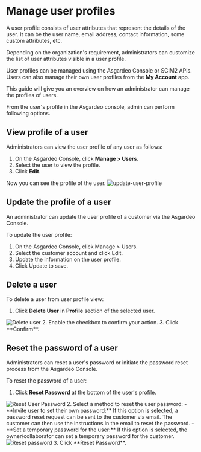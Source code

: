 # Manage user profiles

A user profile consists of user attributes that represent the details of the user. It can be the user name, email address, contact information, some custom attributes, etc. 

Depending on the organization's requirement, administrators can customize the list of user attributes visible in a user profile.

User profiles can be managed using the Asgardeo Console or SCIM2 APIs. Users can also manage their own user profiles from the **My Account** app. 

This guide will give you an overview on how an administrator can manage the profiles of users.

From the user's profile in the Asgardeo console, admin can perform following options.
 
## View profile of a user

Administrators can view the user profile of any user as follows:
 1. On the Asgardeo Console, click **Manage > Users**.
 2. Select the user to view the profile.
 3. Click **Edit**.  

Now you can see the profile of the user.
  <img :src="$withBase('/assets/img/guides/users/update-user-profile.png')" alt="update-user-profile">
    
    
## Update the profile of a user

An administrator can update the user profile of a <a :href="$withBase('/guides/users/manage-customers/')">customer</a> via the Asgardeo Console.

To update the user profile:
1. On the Asgardeo Console, click Manage > Users.
2. Select the customer account and click Edit.
3. Update the information on the user profile.
4. Click Update to save.

## Delete a user

To delete a user from user profile view:
1. Click **Delete User** in **Profile** section of the selected user.
  <img :src="$withBase('/assets/img/guides/users/delete-user.png')" alt="Delete user">
2. Enable the checkbox to confirm your action. 
3. Click **Confirm**.     

## Reset the password of a user

Administrators can reset a user's password or initiate the password reset process from the Asgardeo Console.

To reset the password of a user:
1. Click **Reset Password** at the bottom of the user's profile.
  <img :src="$withBase('/assets/img/guides/users/reset-password.png')" alt="Reset User Password">
2. Select a method to reset the user password:     
   - **Invite user to set their own password:**  
    If this option is selected, a password reset request can be sent to the customer via email. The customer can then use the instructions in the email to reset the password.  
   - **Set a temporary password for the user:**  
   If this option is selected, the owner/collaborator can set a temporary password for the customer.
   <img :src="$withBase('/assets/img/guides/users/reset-password-of-user.png')" alt="Reset password">
3. Click **Reset Password**.
